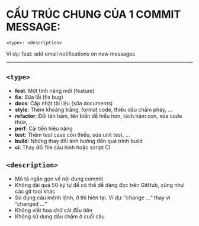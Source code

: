 # CẤU TRÚC CHUNG CỦA 1 COMMIT MESSAGE:

`<type>: <description>`

Ví dụ:
feat: add email notifications on new messages

---

## `<type>`
- **feat**: Một tính năng mới (feature)
- **fix**: Sửa lỗi (fix bug)
- **docs**: Cập nhật tài liệu (sửa documents)
- **style**: Thêm khoảng trắng, format code, thiếu dấu chấm phảy, ...
- **refactor**: Đổi tên hàm, tên biến dễ hiểu hơn, tách hàm con, xóa code thừa, ...
- **perf**: Cải tiến hiệu năng
- **test**: Thêm test case còn thiếu, sửa unit test, ...
- **build**: Những thay đổi ảnh hưởng đến quá trình build
- **ci**: Thay đổi file cấu hình hoặc script CI

## `<description>`
- Mô tả ngắn gọn về nội dung commit
- Không dài quá 50 ký tự để có thể dễ dàng đọc trên GitHub, cũng như các git tool khác
- Sử dụng câu mệnh lệnh, ở thì hiện tại. Ví dụ: “change ...“ thay vì “changed ...“
- Không viết hoa chữ cái đầu tiên
- Không sử dụng dấu chấm ở cuối câu
